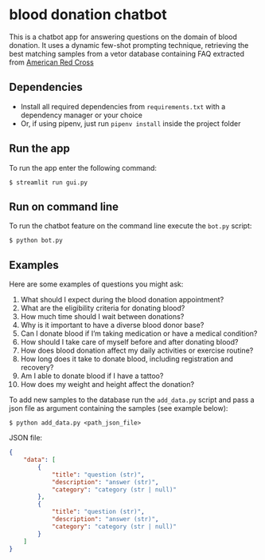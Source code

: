 # blood donation chatbot
This is a chatbot app for answering questions on the domain of blood donation. It uses a dynamic few-shot prompting technique, retrieving the best matching samples from a vetor database containing FAQ extracted from [American Red Cross](https://www.redcrossblood.org/faq.html)

## Dependencies
* Install all required dependencies from `requirements.txt` with a dependency manager or your choice
* Or, if using pipenv, just run ```pipenv install``` inside the project folder


## Run the app 

To run the app enter the following command:
```console
$ streamlit run gui.py
```

## Run on command line
To run the chatbot feature on the command line execute the `bot.py` script:
```console
$ python bot.py
```

## Examples
Here are some examples of questions you might ask:
1. What should I expect during the blood donation appointment?
2. What are the eligibility criteria for donating blood?
3. How much time should I wait between donations?
4. Why is it important to have a diverse blood donor base?
5. Can I donate blood if I’m taking medication or have a medical condition?
6. How should I take care of myself before and after donating blood?  
7. How does blood donation affect my daily activities or exercise routine?
8. How long does it take to donate blood, including registration and recovery?
9. Am I able to donate blood if I have a tattoo?
10. How does my weight and height affect the donation?


To add new samples to the database run the `add_data.py` script and pass a json file as argument containing the samples (see example below):
```console
$ python add_data.py <path_json_file>
```
JSON file: 
```json
{
    "data": [
        {
            "title": "question (str)",
            "description": "answer (str)",
            "category": "category (str | null)"
        },
        {
            "title": "question (str)",
            "description": "answer (str)",
            "category": "category (str | null)"
        }
    ]
}
```